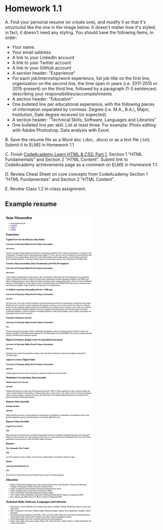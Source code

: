 # Homework 1.1

A. Find your personal resume (or create one), and modify it so that it's *structured* like the one in the image below. It doesn't matter how it's styled; in fact, it doesn't need any styling.  You should have the following items, in order:
* Your name.
* Your email address.
* A link to your LinkedIn account
* A link to your Twitter account
* A link to your GitHub account
* A section header: "Experience"
* For each job/internship/work experience, list job title on the first line, organization on the second line, the time span in years (i.e. 2011-2015 or 2015-present) on the third line, followed by a paragraph (1-3 sentences) describing your responsibilities/accomplishments
* A section header: "Education"
* One bulleted line per educational experience, with the following pieces of information separated by commas: Degree (i.e. M.A., B.A.), Major, Institution, Date degree received (or expected).
* A section header: "Technical Skills, Software, Languages and Libraries"
* One bulleted line per skill.  List at least three.  For example: Photo editing with Adobe Photoshop; Data analysis with Excel.

B. Save the resume file as a Word doc (.doc, .docx) or as a text file (.txt).  Submit it to ELMS in Homework 1.1

C. Finish [CodeAcademy Learn HTML & CSS: Part 1](https://www.codecademy.com/learn/learn-html-css), Section 1 "HTML Fundamentals" and Section 2 "HTML Content". Submit link to CodeAcademy achievements page as a comment on ELMS in Homework 1.1.

D. Review Cheat Sheet on core concepts from CodeAcademy Section 1 "HTML Fundamentals" and Section 2 "HTML Content".

E. Review Class 1.2 In-class assignment.

## Example resume

![image of sm resume](../../img/sm-resume-for-in-class-1.2.png)
